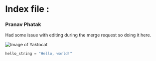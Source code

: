 # Index file : #

### Pranav Phatak ###

Had some issue with editing during the merge request so doing it here.


![Image of Yaktocat](https://octodex.github.com/images/yaktocat.png)


``` python
hello_string = "Hello, world!"
```
